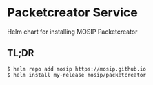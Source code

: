 # Packetcreator Service

Helm chart for installing MOSIP Packetcreator

## TL;DR

```console
$ helm repo add mosip https://mosip.github.io
$ helm install my-release mosip/packetcreator
```
